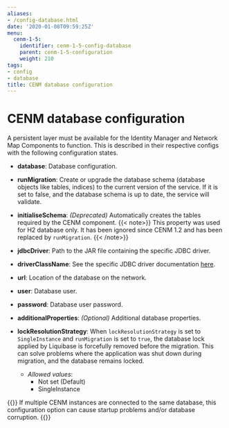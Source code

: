 ```yaml
---
aliases:
- /config-database.html
date: '2020-01-08T09:59:25Z'
menu:
  cenm-1-5:
    identifier: cenm-1-5-config-database
    parent: cenm-1-5-configuration
    weight: 210
tags:
- config
- database
title: CENM database configuration
---
```



# CENM database configuration
A persistent layer must be available for the Identity Manager and Network Map Components to function. This is described in
their respective configs with the following configuration states.

* **database**:
Database configuration. 

* **runMigration**:
Create or upgrade the database schema (database objects like tables, indices) to the current version of the service. If it is set to false, and the database schema is up to date, the service will validate.

* **initialiseSchema**:
*(Deprecated)* Automatically creates the tables required by the CENM component.
{{< note>}} This property was used for H2 database only. It has been ignored since CENM 1.2 and has been replaced by `runMigration`. {{< /note>}}

* **jdbcDriver**:
Path to the JAR file containing the specific JDBC driver.

* **driverClassName**:
See the specific JDBC driver documentation [here](https://www.oracle.com/java/technologies/javase/javase-tech-database.html).

* **url**:
Location of the database on the network.

* **user**:
Database user.

* **password**:
Database user password.

* **additionalProperties**:
*(Optional)* Additional database properties.

* **lockResolutionStrategy**: When `lockResolutionStrategy` is set to `SingleInstance` and `runMigration` is set to `true`, the database lock applied by Liquibase is forcefully removed before the migration. This can solve problems where the application was shut down during migration, and the database remains locked.

  * *Allowed values*:
    * Not set (Default)
    * SingleInstance

{{<note>}}
If multiple CENM instances are connected to the same database, this configuration option can cause startup problems and/or database corruption.
{{</note>}}